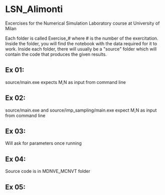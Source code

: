 # LSN_Alimonti
Excercises for the Numerical Simulation Laboratory course at University of Milan

Each folder is called Exercise_# where # is the number of the exercitation.
Inside the folder, you will find the notebook with the data required for it to work.
Inside each folder, there will usually be a "source" folder which will contain the code that produces the given results.

## Ex 01:
  source/main.exe expects M,N as input from command line
## Ex 02:
  source/main.exe and source/imp_sampling/main.exe expect M,N as input from command line
## Ex 03:
  Will ask for parameters once running
## Ex 04:
  Source code is in MDNVE_MCNVT folder
## Ex 05:

